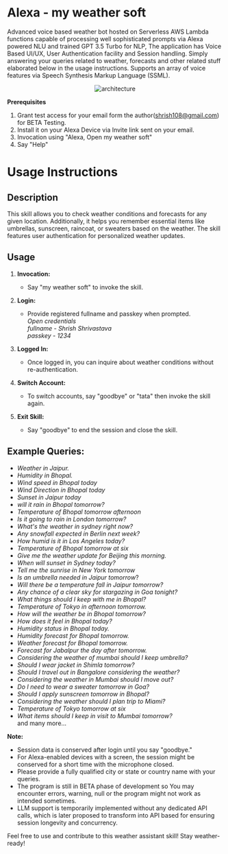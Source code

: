 # Alexa - my weather soft
Advanced voice based weather bot hosted on Serverless AWS Lambda functions capable of processing well sophisticated prompts via Alexa powered NLU and trained GPT  3.5 Turbo for NLP, The application has Voice Based UI/UX, User Authentication facility and Session handling. Simply answering your queries related to weather, forecasts and other related stuff elaborated below in the usage instructions. Supports an array of voice features via Speech Synthesis Markup Language (SSML).

<p align="center"><img src="https://res.cloudinary.com/djjbjnrgl/image/upload/v1701933352/my_weather_soft.drawio_jtcehf.svg" alt="architecture"></p>

**Prerequisites**
1. Grant test access for your email form the author(shrish108@gmail.com) for BETA Testing.
2. Install it on your Alexa Device via Invite link sent on your email.
3. Invocation using "Alexa, Open my weather soft"
4. Say "Help"

# Usage Instructions

## Description

This skill allows you to check weather conditions and forecasts for any given location. Additionally, it helps you remember essential items like umbrellas, sunscreen, raincoat, or sweaters based on the weather. The skill features user authentication for personalized weather updates.

## Usage

1. **Invocation:**
   - Say "my weather soft" to invoke the skill.

2. **Login:**
   - Provide registered fullname and passkey when prompted.<br>
_Open credentials<br>
fullname - Shrish Shrivastava<br>
passkey - 1234<br>_

3. **Logged In:**
   - Once logged in, you can inquire about weather conditions without re-authentication.

4. **Switch Account:**
   - To switch accounts, say "goodbye" or "tata" then invoke the skill again.

5. **Exit Skill:**
   - Say "goodbye" to end the session and close the skill.

## Example Queries:

- _Weather in Jaipur._
- _Humidity in Bhopal._
- _Wind speed in Bhopal today_
- _Wind Direction in Bhopal today_
- _Sunset in Jaipur today_
- _will it rain in Bhopal tomorrow?_
- _Temperature of Bhopal tomorrow afternoon_
- _Is it going to rain in London tomorrow?_
- _What's the weather in sydney right now?_
- _Any snowfall expected in Berlin next week?_
- _How humid is it in Los Angeles today?_
- _Temperature of Bhopal tomorrow at six_
- _Give me the weather update for Beijing this morning._
- _When will sunset in Sydney today?_
- _Tell me the sunrise in New York tomorrow_
- _Is an umbrella needed in Jaipur tomorrow_?
- _Will there be a temperature fall in Jaipur tomorrow?_
- _Any chance of a clear sky for stargazing in Goa tonight?_
- _What things should I keep with me in Bhopal?_
- _Temperature of Tokyo in afternoon tomorrow._
- _How will the weather be in Bhopal tomorrow?_
- _How does it feel in Bhopal today?_
- _Humidity status in Bhopal today._
- _Humidity forecast for Bhopal tomorrow._
- _Weather forecast for Bhopal tomorrow._
- _Forecast for Jabalpur the day after tomorrow._
- _Considering the weather of mumbai should I keep umbrella?_
- _Should I wear jacket in Shimla tomorrow?_
- _Should I travel out in Bangalore considering the weather?_
- _Considering the weather in Mumbai should I move out?_
- _Do I need to wear a sweater tomorrow in Goa?_
- _Should I apply sunscreen tomorrow in Bhopal?_
- _Considering the weather should I plan trip to Miami?_
- _Temperature of Tokyo tomorrow at six_
- _What items should I keep in visit to Mumbai tomorrow?_
  <br>and many more...

**Note:**
- Session data is conserved after login until you say "goodbye."
- For Alexa-enabled devices with a screen, the session might be conserved for a short time with the microphone closed.
- Please provide a fully qualified city or state or country name with your queries.
- The program is still in BETA phase of development so You may encounter errors, warning, null or the program might not work as intended sometimes.
- LLM support is temporarily implemented without any dedicated API calls, which is later proposed to transform into API based for ensuring session longevity and concurrency.

Feel free to use and contribute to this weather assistant skill! Stay weather-ready!



